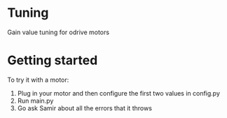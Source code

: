 # Tuning
Gain value tuning for odrive motors

# Getting started
To try it with a motor: 

1. Plug in your motor and then configure the first two values in config.py
2. Run main.py
3. Go ask Samir about all the errors that it throws


